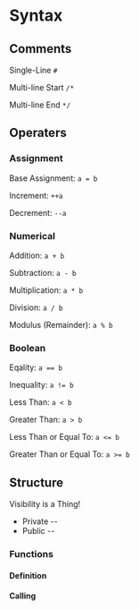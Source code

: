 # Syntax
## Comments
Single-Line	`#`

Multi-line Start	`/*`

Multi-line End	`*/`

## Operaters
### Assignment
Base Assignment:	`a = b`

Increment:	`++a`

Decrement:	`--a`

### Numerical
Addition:	`a + b`

Subtraction:	`a - b`

Multiplication:	`a * b`

Division:	`a / b`

Modulus (Remainder):	`a % b`

### Boolean
Eqality:	`a == b`

Inequality:	`a != b`

Less Than:	`a < b`

Greater Than:	`a > b`

Less Than or Equal To:	`a <= b`

Greater Than or Equal To:	`a >= b`

## Structure
Visibility is a Thing!
- Private -- 
- Public -- 

### Functions
#### Definition


#### Calling


